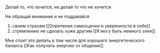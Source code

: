 Делай то, что хочется, не делай то что не хочется.

Не обращай внимание и не поддавайся
1. своим страхам [[Опреление самооценки и уверенности в себе]]
2. стремлению не сделать хуже другим [[Я могу быть немного злее]]

Мне стоит это делать в том числе для хорошего энергетического баланса [[Как получать энергию от общения]]